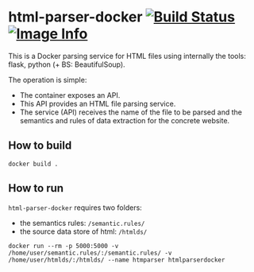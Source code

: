 # html-parser-docker [![Build Status](https://travis-ci.org/nikos/python3-alpine-flask-docker.svg?branch=master)](https://travis-ci.org/nikos/python3-alpine-flask-docker)  [![Image Info](https://images.microbadger.com/badges/image/nikos/alpine-python3-flask.svg)](https://microbadger.com/images/nikos/alpine-python3-flask)

This is a Docker parsing service for HTML files using internally the tools: flask, python (+ BS: BeautifulSoup).

The operation is simple:
- The container exposes an API.
- This API provides an HTML file parsing service.
- The service (API) receives the name of the file to be parsed and the semantics and rules of data extraction for the concrete website.

## How to build

````
docker build .
````

## How to run

`html-parser-docker` requires two folders:
- the semantics rules:  `/semantic.rules/`
- the source data store of html: `/htmlds/`

````
docker run --rm -p 5000:5000 -v /home/user/semantic.rules/:/semantic.rules/ -v /home/user/htmlds/:/htmlds/ --name htmparser htmlparserdocker
````

